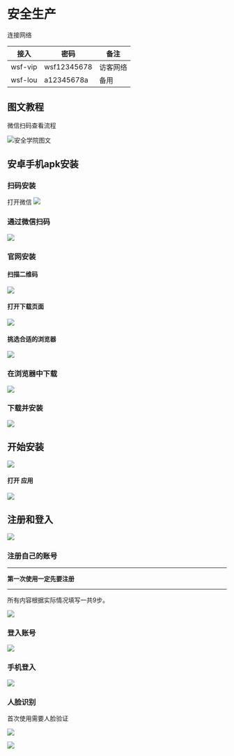 # 安全生产

连接网络

| 接入    | 密码        | 备注     |
| ------- | ----------- | -------- |
| wsf-vip | wsf12345678 | 访客网络 |
| wsf-lou | a12345678a  | 备用     |

## 图文教程

微信扫码查看流程

![安全学院图文](./imgs/安全学院图文.png)



## 安卓手机apk安装

 ### 扫码安装
打开微信
 ![](./imgs/wx01.jpg)

### 通过微信扫码

![](./imgs/aq01.jpg)











### 官网安装

#### 扫描二维码

![](./imgs/安全学院二维码.png)



#### 打开下载页面

![](./imgs/aq02.jpg)



#### 挑选合适的浏览器



![](./imgs/aq03.jpg)

### 在浏览器中下载

![](./imgs/aq04.jpg)

### 下载并安装



![](./imgs/aq05.jpg)



## 开始安装



![](./imgs/aq06.jpg)

#### 打开 应用 

![](./imgs/aq07.jpg)

## 注册和登入



![](./imgs/aq08.jpg)

### 注册自己的账号
------

**第一次使用一定先要注册**

------

 

所有内容根据实际情况填写一共9步。



![](./imgs/aq09.jpg)



### 登入账号



![](./imgs/aq10.jpg)





### 手机登入



![](./imgs/aq11.jpg)







### 人脸识别

首次使用需要人脸验证



![](./imgs/aq12.jpg)

![](./imgs/aq13.jpg)











